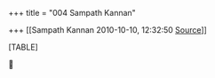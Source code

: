 +++
title = "004 Sampath Kannan"

+++
[[Sampath Kannan	2010-10-10, 12:32:50 [Source](https://groups.google.com/g/bvparishat/c/L3JpBFtcOCg)]]



[TABLE]



